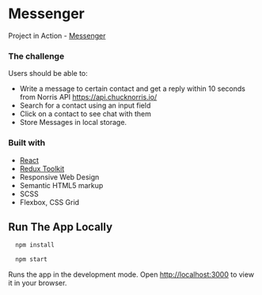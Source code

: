 # Messenger

Project in Action - [Messenger](https://your-chat-chucknorris.netlify.app/)

### The challenge
Users should be able to:
- Write a message to certain contact and get a reply within 10 seconds from Norris API https://api.chucknorris.io/
- Search for a contact using an input field
- Click on a contact to see chat with them
- Store Messages in local storage.


### Built with
- [React](https://reactjs.org/)
- [Redux Toolkit](https://redux-toolkit.js.org/)
- Responsive Web Design
- Semantic HTML5 markup
- SCSS
- Flexbox, CSS Grid

## Run The App Locally

```sh
  npm install
```

```sh
  npm start
```

Runs the app in the development mode.
Open [http://localhost:3000](http://localhost:3000) to view it in your browser.

